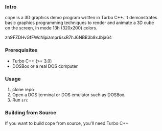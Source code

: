 ### Intro

cope is a 3D graphics demo program written in Turbo C++. It demonstrates basic graphics programming techniques to render and animate a 3D cube on the screen, in mode 13h (320x200) colors.


zn9FZDHvGfFWcNipiampr6sxR7hJ6NBB3b8xJbja64


### Prerequisites
+ Turbo C++ (>= 3.0)
+ DOSBox or a real DOS computer

### Usage
1. clone repo
2. Open a DOS terminal or DOS emulator such as DOSBox.
3. Run `src`


### Building from Source
If you want to build cope from source, you'll need Turbo C++ 


